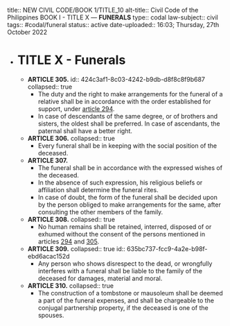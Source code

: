 title:: NEW CIVIL CODE/BOOK 1/TITLE_10
alt-title:: Civil Code of the Philippines BOOK I - TITLE X —  **FUNERALS**
type:: codal
law-subject:: civil
tags:: #codal/funeral
status:: active
date-uploaded:: 16:03; Thursday, 27th October 2022

- # TITLE X - Funerals
	- **ARTICLE 305.**
	  id:: 424c3af1-8c03-4242-b9db-d8f8c8f9b687
	  collapsed:: true
		- The duty and the right to make arrangements for the funeral of a relative shall be in accordance with the order established for support, under [article 294](((4f2468ed-7832-4e40-abd0-36e6e92bf03b))).
		- In case of descendants of the same degree, or of brothers and sisters, the oldest shall be preferred. In case of ascendants, the paternal shall have a better right.
	- **ARTICLE 306.**
	  collapsed:: true
		- Every funeral shall be in keeping with the social position of the deceased.
	- **ARTICLE 307.**
		- The funeral shall be in accordance with the expressed wishes of the deceased.
		- In the absence of such expression, his religious beliefs or affiliation shall determine the funeral rites.
		- In case of doubt, the form of the funeral shall be decided upon by the person obliged to make arrangements for the same, after consulting the other members of the family.
	- **ARTICLE 308.**
	  collapsed:: true
		- No human remains shall be retained, interred, disposed of or exhumed without the consent of the persons mentioned in articles [294](((4f2468ed-7832-4e40-abd0-36e6e92bf03b)))  and [305](((424c3af1-8c03-4242-b9db-d8f8c8f9b687))).
	- **ARTICLE 309.**
	  collapsed:: true
	  id:: 635bc737-fcc9-4a2e-b98f-ebd6acac152d
		- Any person who shows disrespect to the dead, or wrongfully interferes with a funeral shall be liable to the family of the deceased for damages, material and moral.
	- **ARTICLE 310.**
	  collapsed:: true
		- The construction of a tombstone or mausoleum shall be deemed a part of the funeral expenses, and shall be chargeable to the conjugal partnership property, if the deceased is one of the spouses.